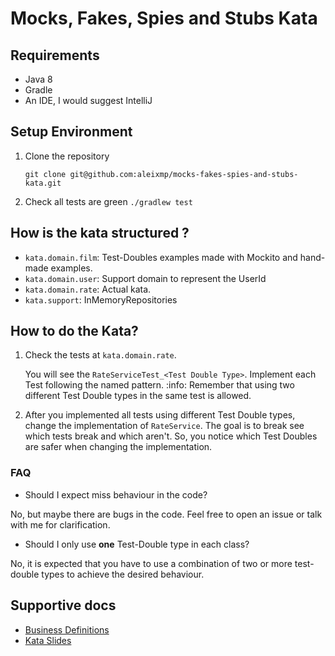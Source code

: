 # Mocks, Fakes, Spies and Stubs Kata

## Requirements

- Java 8
- Gradle
- An IDE, I would suggest IntelliJ

## Setup Environment

1. Clone the repository

    `git clone git@github.com:aleixmp/mocks-fakes-spies-and-stubs-kata.git`
2. Check all tests are green
    `./gradlew test` 

## How is the kata structured ?

- `kata.domain.film`: Test-Doubles examples made with Mockito and hand-made examples.
- `kata.domain.user`: Support domain to represent the UserId
- `kata.domain.rate`: Actual kata.
- `kata.support`: InMemoryRepositories

## How to do the Kata?

1. Check the tests at `kata.domain.rate`.
 
    You will see the `RateServiceTest_<Test Double Type>`. Implement each Test following the named pattern. 
    :info: Remember that using two different Test Double types in the same test is allowed.  
    
2. After you implemented all tests using different Test Double types, change the implementation of `RateService`. 
The goal is to break see which tests break and which aren't. So, you notice which Test Doubles are safer when changing the implementation.

### FAQ

- Should I expect miss behaviour in the code?

No, but maybe there are bugs in the code. Feel free to open an issue or talk with me for clarification.

- Should I only use **one** Test-Double type in each class?

No, it is expected that you have to use a combination of two or more test-double types to achieve the desired behaviour.

## Supportive docs

- [Business Definitions](docs/BusinessDefinitions.md)
- [Kata Slides](https://docs.google.com/presentation/d/1RTIjilK8zIiKfilBqD8x9UavBJFn089ORiLlBBgjidg)
